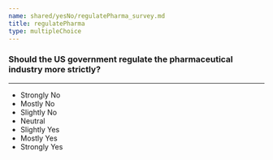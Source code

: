 ```yaml
---
name: shared/yesNo/regulatePharma_survey.md
title: regulatePharma
type: multipleChoice
---
```


### Should the US government regulate the pharmaceutical industry more strictly?

---

- Strongly No
- Mostly No
- Slightly No
- Neutral
- Slightly Yes
- Mostly Yes
- Strongly Yes

